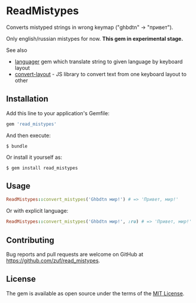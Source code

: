 # ReadMistypes

Converts mistyped strings in wrong keymap ("ghbdtn" -> "привет").

Only english/russian mistypes for now. 
**This gem in experimental stage.**

See also 

* [languager](https://github.com/aishek/languager) gem which translate string to given language by keyboard layout
* [convert-layout](https://github.com/ai/convert-layout) - 
JS library to convert text from one keyboard layout to other

## Installation

Add this line to your application's Gemfile:

```ruby
gem 'read_mistypes'
```

And then execute:

    $ bundle

Or install it yourself as:

    $ gem install read_mistypes

## Usage

```ruby
ReadMistypes::convert_mistypes('Ghbdtn мир!') # => 'Привет, мир!'
```

Or with explicit language:

```ruby
ReadMistypes::convert_mistypes('Ghbdtn мир!', :ru) # => 'Привет, мир!'
```

## Contributing

Bug reports and pull requests are welcome on GitHub at https://github.com/zuf/read_mistypes.

## License

The gem is available as open source under the terms of the [MIT License](https://opensource.org/licenses/MIT).
